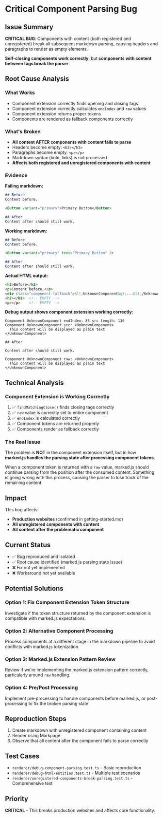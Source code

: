 # Critical Component Parsing Bug

## Issue Summary

**CRITICAL BUG**: Components with content (both registered and unregistered) break all subsequent markdown parsing, causing headers and paragraphs to render as empty elements.

**Self-closing components work correctly**, but **components with content between tags break the parser**.

## Root Cause Analysis

### What Works
- Component extension correctly finds opening and closing tags
- Component extension correctly calculates `endIndex` and `raw` values
- Component extension returns proper tokens
- Components are rendered as fallback components correctly

### What's Broken
- **All content AFTER components with content fails to parse**
- Headers become empty: `<h2></h2>`
- Paragraphs become empty: `<p></p>`
- Markdown syntax (bold, links) is not processed
- **Affects both registered and unregistered components with content**

### Evidence

**Failing markdown:**
```markdown
## Before
Content before.

<Button variant="primary">Primary Button</Button>

## After
Content after should still work.
```

**Working markdown:**
```markdown
## Before
Content before.

<Button variant="primary" text="Primary Button" />

## After
Content after should still work.
```

**Actual HTML output:**
```html
<h2>Before</h2>
<p>Content before.</p>
<div class="component-fallback">&lt;UnknownComponent&gt;...&lt;/UnknownComponent&gt;</div>
<h2></h2>  <!-- EMPTY -->
<p></p>    <!-- EMPTY -->
```

**Debug output shows component extension working correctly:**
```
Component UnknownComponent endIndex: 85 src length: 130
Component UnknownComponent src: <UnknownComponent>
  This content will be displayed as plain text
</UnknownComponent>

## After

Content after should still work.

Component UnknownComponent raw: <UnknownComponent>
  This content will be displayed as plain text
</UnknownComponent>
```

## Technical Analysis

### Component Extension is Working Correctly
1. ✅ `findMatchingClose()` finds closing tags correctly
2. ✅ `raw` value is correctly set to entire component
3. ✅ `endIndex` is calculated correctly
4. ✅ Component tokens are returned properly
5. ✅ Components render as fallback correctly

### The Real Issue
The problem is **NOT** in the component extension itself, but in how **marked.js handles the parsing state after processing component tokens**.

When a component token is returned with a `raw` value, marked.js should continue parsing from the position after the consumed content. Something is going wrong with this process, causing the parser to lose track of the remaining content.

## Impact

This bug affects:
- **Production websites** (confirmed in getting-started.md)
- **All unregistered components with content**
- **All content after the problematic component**

## Current Status

- ✅ Bug reproduced and isolated
- ✅ Root cause identified (marked.js parsing state issue)
- ❌ Fix not yet implemented
- ❌ Workaround not yet available

## Potential Solutions

### Option 1: Fix Component Extension Token Structure
Investigate if the token structure returned by the component extension is compatible with marked.js expectations.

### Option 2: Alternative Component Processing
Process components at a different stage in the markdown pipeline to avoid conflicts with marked.js tokenization.

### Option 3: Marked.js Extension Pattern Review
Review if we're implementing the marked.js extension pattern correctly, particularly around `raw` handling.

### Option 4: Pre/Post Processing
Implement pre-processing to handle components before marked.js, or post-processing to fix the broken parsing state.

## Reproduction Steps

1. Create markdown with unregistered component containing content
2. Render using Markpage
3. Observe that all content after the component fails to parse correctly

## Test Cases

- `renderer/debug-component-parsing.test.ts` - Basic reproduction
- `renderer/debug-html-entities.test.ts` - Multiple test scenarios
- `renderer/unregistered-components-break-parsing.test.ts` - Comprehensive test

## Priority

**CRITICAL** - This breaks production websites and affects core functionality.